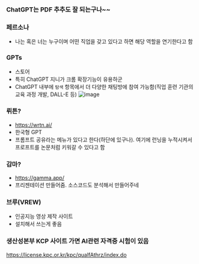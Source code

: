 ### ChatGPT는 PDF 추추도 잘 되는구나~~

### 페르소나
- 나는 혹은 너는 누구이며 어떤 직업을 갖고 있다고 하면 해당 역할을 연기한다고 함

### GPTs
- 스토어
- 특히 ChatGPT 지니가 크롬 확장기능이 유용하군
- ChatGPT 내부에 `탐색` 항목에서 더 다양한 채팅방에 참여 가능함(직업 훈련 기관의 교육 과정 개발, DALL-E 등)
![image](https://github.com/user-attachments/assets/68bae906-8a54-4af1-ac7d-f1dff559bf7c)

### 뤼튼?
- https://wrtn.ai/
- 한국형 GPT 
- 프롬프트 공유라는 메뉴가 있다고 한다(하단에 있구나). 여기에 런닝을 누적시켜서 프로프트를 논문처럼 키워갈 수 있다고 함

### 감마?
- https://gamma.app/
- 프리젠테이션 만들어줌. 소스코드도 분석해서 만들어주네

### 브루(VREW)
- 인공지능 영상 제작 사이트
- 설치해서 쓰는게 좋음

### 생산성본부 KCP 사이트 가면 AI관련 자격증 시험이 있음
https://license.kpc.or.kr/kpc/qualfAthrz/index.do

